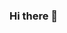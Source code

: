 ### Hi there 👋

<!--
**xbarbrinha/xbarbrinha** is a ✨ _special_ ✨ repository because its `README.md` (this file) appears on your GitHub profile.

Here are some ideas to get you started:

- 🔭 I’m currently working on translation eng-port (BR)
- 🌱 I’m currently learning Programming 
- 💬 Ask me about music!
- 😄 Pronouns: she/her or they/them

